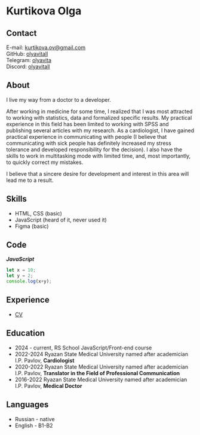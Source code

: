# Kurtikova Olga

## Contact
E-mail: kurtikova.ov@gmail.com  
GitHub: [olyavitall](https://github.com/olyavitall)  
Telegram: [olyavita](https://t.me/olyavita)  
Discord: [olyavitall](https://discord.com/users/1254828059178307674)

## About
I live my way from a doctor to a developer.

After working in medicine for some time, I realized that I was most attracted to working with statistics, data and formalized specific results. My practical experience in this field has been limited to working with SPSS and publishing several articles with my research. As a cardiologist, I have gained practical experience in communicating with people (I believe that communicating with sick people has definitely increased my stress tolerance and developed responsibility for the decision). I also have the skills to work in multitasking mode with limited time, and, most importantly, to quickly correct my mistakes. 

I believe that a sincere desire for development and interest in this area will lead me to a result.

## Skills
* HTML, CSS (basic)
* JavaScript (heard of it, never used it)
* Figma (basic)

## Code
***JavaScript***
```javascript
let x = 10;
let y = 2;
console.log(x+y);
```
## Experience
* [CV](https://github.com/olyavitall/rsschool-cv.git)

## Education
* 2024 - current, RS School JavaScript/Front-end course
* 2022-2024 Ryazan State Medical University named after academician I.P. Pavlov, **Cardiologist**
* 2020-2022 Ryazan State Medical University named after academician I.P. Pavlov, **Translator in the Field of Professional Communication**
* 2016-2022 Ryazan State Medical University named after academician I.P. Pavlov, **Medical Doctor**

## Languages
* Russian - native
* English - B1-B2